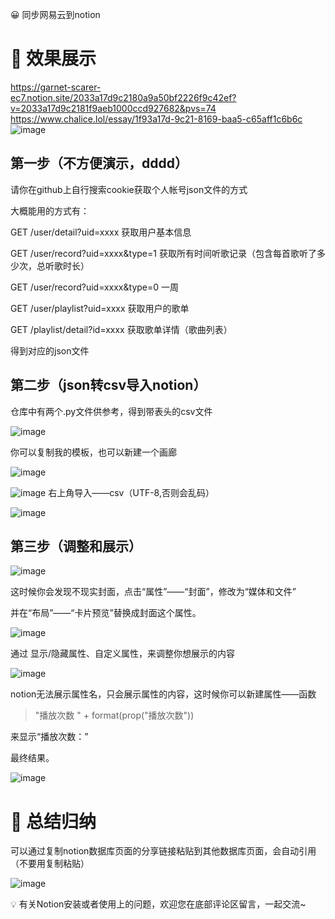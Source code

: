 <aside>
 
😀 同步网易云到notion

</aside>

# 📝 效果展示

https://garnet-scarer-ec7.notion.site/2033a17d9c2180a9a50bf2226f9c42ef?v=2033a17d9c2181f9aeb1000ccd927682&pvs=74
https://www.chalice.lol/essay/1f93a17d-9c21-8169-baa5-c65aff1c6b6c
![image](https://github.com/user-attachments/assets/8524165e-848d-4600-959f-9ace25162658)


## 第一步（不方便演示，dddd）

请你在github上自行搜索cookie获取个人帐号json文件的方式

大概能用的方式有：

GET /user/detail?uid=xxxx 获取用户基本信息

GET /user/record?uid=xxxx&type=1 获取所有时间听歌记录（包含每首歌听了多少次，总听歌时长）

GET /user/record?uid=xxxx&type=0 一周

GET /user/playlist?uid=xxxx 获取用户的歌单

GET /playlist/detail?id=xxxx 获取歌单详情（歌曲列表）

得到对应的json文件


## 第二步（json转csv导入notion）

仓库中有两个.py文件供参考，得到带表头的csv文件

![image](https://github.com/user-attachments/assets/ee21f561-9399-4d95-a810-97d9f6e24ada)

你可以复制我的模板，也可以新建一个画廊

![image](https://github.com/user-attachments/assets/2551475e-ba73-441a-8f7d-50e6469089a3)

![image](https://github.com/user-attachments/assets/03961c34-c466-493b-82cf-b5a114b80890)
右上角导入——csv（UTF-8,否则会乱码）

![image](https://github.com/user-attachments/assets/492f5df5-b075-435d-8681-d2b1a992f5bb)




## 第三步（调整和展示）

![image](https://github.com/user-attachments/assets/57b8cf18-d2c3-4013-81b3-c623a4403509)


这时候你会发现不现实封面，点击“属性”——“封面”，修改为“媒体和文件”

并在“布局”——“卡片预览”替换成封面这个属性。

![image](https://github.com/user-attachments/assets/49d703da-49ed-47a4-99e7-ea652c443cf2)


 通过 显示/隐藏属性、自定义属性，来调整你想展示的内容

![image](https://github.com/user-attachments/assets/a2507fe3-a3b2-409f-9944-0281080e23e8)


notion无法展示属性名，只会展示属性的内容，这时候你可以新建属性——函数

> "播放次数 " + format(prop("播放次数"))
> 

来显示“播放次数：”

最终结果。

![image](https://github.com/user-attachments/assets/8524165e-848d-4600-959f-9ace25162658)

# 🤗 总结归纳

可以通过复制notion数据库页面的分享链接粘贴到其他数据库页面，会自动引用（不要用复制粘贴）

![image](https://github.com/user-attachments/assets/06eb1b1d-7e6f-4d9d-90bb-2bf8ff09ba46)

<aside>
💡 有关Notion安装或者使用上的问题，欢迎您在底部评论区留言，一起交流~

</aside>
